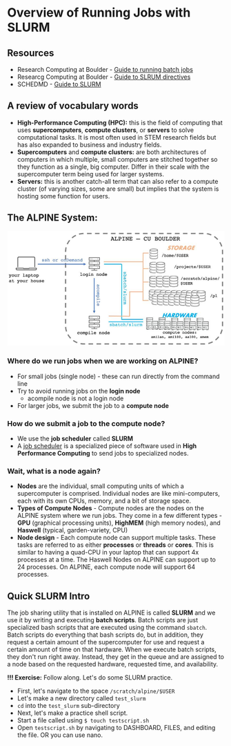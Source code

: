# Overview of Running Jobs with SLURM 

## Resources

- Research Computing at Boulder - [Guide to running batch jobs](https://curc.readthedocs.io/en/latest/running-jobs/batch-jobs.html)
- Researcg Computing at Boulder - [Guide to SLRUM directives](https://curc.readthedocs.io/en/latest/running-jobs/job-resources.html)
- SCHEDMD - [Guide to SLURM](https://slurm.schedmd.com/reservations.html#:~:text=Reservation%20Use&text=This%20name%20is%20automatically%20generated,completely%20within%20the%20named%20reservation.)

## A review of vocabulary words

- **High-Performance Computing (HPC):** this is the field of computing that uses **supercomputers**, **compute clusters**, or **servers** to solve computational tasks. It is most often used in STEM research fields but has also expanded to business and industry fields.
- **Supercomputers** and **compute clusters:** are both architectures of computers in which multiple, small computers are stitched together so they function as a single, big computer. Differ in their scale with the supercomputer term being used for larger systems.
- **Servers:** this is another catch-all term that can also refer to a compute cluster (of varying sizes, some are small) but implies that the system is hosting some function for users.

## The ALPINE System: 

<p align="center">
<img width="700" alt="alpine map" src="https://github.com/jesshill/CSU-2025FA-DSCI-512-001_RNA-Sequencing_Data_Analysis/blob/main/Images/alpine_map.jpg">
</p>

### Where do we run jobs when we are working on ALPINE?

- For small jobs (single node) - these can run directly from the command line
- Try to avoid running jobs on the **login node**
  - acompile node is not a login node
- For larger jobs, we submit the job to a **compute node**

### How do we submit a job to the compute node?

- We use the **job scheduler** called **SLURM**
- A [job scheduler](https://en.wikipedia.org/wiki/Job_scheduler) is a specialized piece of software used in **High Performance Computing** to send jobs to specialized nodes. 

### Wait, what is a node again?

- **Nodes** are the individual, small computing units of which a supercomputer is comprised. Individual nodes are like mini-computers, each with its own CPUs, memory, and a bit of storage space.
- **Types of Compute Nodes** - Compute nodes are the nodes on the ALPINE system where we run jobs. They come in a few different types - **GPU** (graphical processing units), **HighMEM** (high memory nodes), and **Haswell** (typical, garden-variety, CPU)
- **Node design** - Each compute node can support multiple tasks. These tasks are referred to as either **processes** or **threads** or **cores**. This is similar to having a quad-CPU in your laptop that can support 4x processes at a time. The Haswell Nodes on ALPINE can support up to 24 processes. On ALPINE, each compute node will support 64 processes.

## Quick SLURM Intro 

The job sharing utility that is installed on ALPINE is called **SLURM** and we use it by writing and executing **batch scripts**. Batch scripts are just specialized bash scripts that are executed using the command `sbatch`. Batch scripts do everything that bash scripts do, but in addition, they request a certain amount of the supercomputer for use and request a certain amount of time on that hardware. When we execute batch scripts, they don't run right away. Instead, they get in the queue and are assigned to a node based on the requested hardware, requested time, and availability.

**!!! Exercise:** Follow along. Let's do some SLURM practice.

- First, let's navigate to the space `/scratch/alpine/$USER`
- Let's make a new directory called `test_slurm`
- `cd` into the `test_slurm` sub-directory
- Next, let's make a practice shell script.
- Start a file called using `$ touch testscript.sh`
- Open `testscript.sh` by navigating to DASHBOARD, FILES, and editing the file. OR you can use nano.






